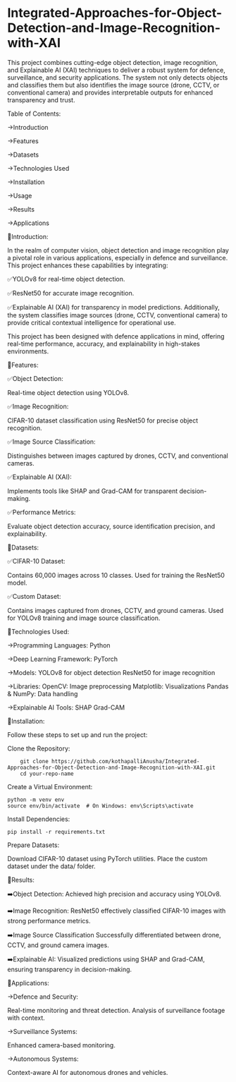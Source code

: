 # Integrated-Approaches-for-Object-Detection-and-Image-Recognition-with-XAI

This project combines cutting-edge object detection, image recognition, and Explainable AI (XAI) techniques to deliver a robust system for defence, surveillance, and security applications. The system not only detects objects and classifies them but also identifies the image source (drone, CCTV, or conventional camera) and provides interpretable outputs for enhanced transparency and trust.

Table of Contents:

->Introduction

->Features

->Datasets

->Technologies Used

->Installation

->Usage

->Results

->Applications





📑Introduction:

In the realm of computer vision, object detection and image recognition play a pivotal role in various applications, especially in defence and surveillance. This project enhances these capabilities by integrating:

✅YOLOv8 for real-time object detection.

✅ResNet50 for accurate image recognition.

✅Explainable AI (XAI) for transparency in model predictions.
Additionally, the system classifies image sources (drone, CCTV, conventional camera) to provide critical contextual intelligence for operational use.

This project has been designed with defence applications in mind, offering real-time performance, accuracy, and explainability in high-stakes environments.

📑Features:

✅Object Detection:

   Real-time object detection using YOLOv8.
   
✅Image Recognition:

   CIFAR-10 dataset classification using ResNet50 for precise object recognition.
   
✅Image Source Classification:

   Distinguishes between images captured by drones, CCTV, and conventional cameras.
   
✅Explainable AI (XAI):

   Implements tools like SHAP and Grad-CAM for transparent decision-making.
   
✅Performance Metrics:

   Evaluate object detection accuracy, source identification precision, and explainability.
   
📑Datasets:

✅CIFAR-10 Dataset:

Contains 60,000 images across 10 classes.
Used for training the ResNet50 model.

✅Custom Dataset:

Contains images captured from drones, CCTV, and ground cameras.
Used for YOLOv8 training and image source classification.


📑Technologies Used:

->Programming Languages: Python

->Deep Learning Framework: PyTorch

->Models:
YOLOv8 for object detection
ResNet50 for image recognition

->Libraries:
OpenCV: Image preprocessing
Matplotlib: Visualizations
Pandas & NumPy: Data handling

->Explainable AI Tools:
SHAP
Grad-CAM


📑Installation:

Follow these steps to set up and run the project:

Clone the Repository:

		git clone https://github.com/kothapalliAnusha/Integrated-Approaches-for-Object-Detection-and-Image-Recognition-with-XAI.git
		cd your-repo-name
  
Create a Virtual Environment:

	python -m venv env
	source env/bin/activate  # On Windows: env\Scripts\activate
 
Install Dependencies:

	pip install -r requirements.txt
 
Prepare Datasets:

Download CIFAR-10 dataset using PyTorch utilities.
Place the custom dataset under the data/ folder.

📑Results:

➡️Object Detection:
Achieved high precision and accuracy using YOLOv8.

➡️Image Recognition:
ResNet50 effectively classified CIFAR-10 images with strong performance metrics.

➡️Image Source Classification
Successfully differentiated between drone, CCTV, and ground camera images.

➡️Explainable AI:
Visualized predictions using SHAP and Grad-CAM, ensuring transparency in decision-making.


📑Applications:

->Defence and Security:

Real-time monitoring and threat detection.
Analysis of surveillance footage with context.


->Surveillance Systems:

Enhanced camera-based monitoring.


->Autonomous Systems:

Context-aware AI for autonomous drones and vehicles.
